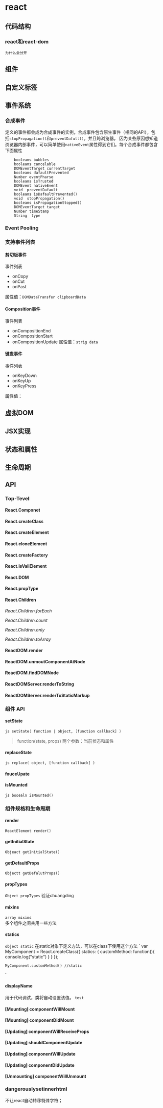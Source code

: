 # react 

## 代码结构

### react和react-dom
`为什么会分开`

## 组件

## 自定义标签

## 事件系统
### 合成事件
定义的事件都会成为合成事件的实例，合成事件包含原生事件（相同的API），包括`stopPropagation()`和`preventDafult()`，并且跨浏览器。
因为某些原因想知道浏览器内部事件，可以简单使用`nativeEvent`属性得到它们。每个合成事件都包含下面属性
```
    booleans bubbles
    booleans cancelable
    DOMEventTarget currentTarget
    booleans dafaultPrevented
    Number eventPharse
    booleans isTrusted
    DOMEvent nativeEvent
    void  preventDafault
    booleans isDafaultPrevented()
    void  stopPropagation()
    booleans isPropagationStopped()
    DOMEventTarget target
    Number timeStamp
    String  type 

```
### Event Pooling

### 支持事件列表

#### 剪切板事件
事件列表
* onCopy
* onCut
* onPast

属性值：`DOMDataTransfer clipboardData`

#### Composition事件
事件列表
* onCompositionEnd
* onCompositionStart
* onCompositionUpdate
属性值：`strig data`


#### 键盘事件
事件列表
* onKeyDown
* onKeyUp
* onKeyPress

属性值：
 




## 虚拟DOM

## JSX实现

## 状态和属性

## 生命周期

## API

### Top-Tevel 

#### React.Componet

#### React.createClass

#### React.createElement

#### React.cloneElement

#### React.createFactory

#### React.isValiElement

#### React.DOM

#### React.propType

#### React.Children

_React.Children.forEach_


_React.Children.count_

_React.Children.only_

_React.Children.toArray_

#### ReactDOM.render

#### ReactDOM.unmoutComponentAtNode

#### ReactDOM.findDOMNode

#### ReactDOMServer.renderToString

#### ReactDOMServer.renderToStaticMarkup

### 组件 API

#### setState
`js
setState(
    function | object,
    [function callback]
)
`
> function(state, props) 两个参数：当前状态和属性

#### replaceState
`js
replace(
    object,
    [function callback]
)
`

#### fouceUpate 


#### isMounted
`js
booealn isMounted()
`

### 组件规格和生命周期

#### render
` ReactElement render() `

#### getInitialState
` Objeact getInitialState() `

#### getDefaultProps
` Objectt getDefalutProps() `

#### propTypes
` Object propTypes `
验证chuangding

#### mixins
` array mixins `  
多个组件之间共用一些方法

#### statics
` object static `
在static对象下定义方法，可以在class下使用这个方法
`
    var MyComponent = React.createClass({
        statics: {
            customMethod: function(){
                console.log("static")
            }
        }
    });

    MyComponent.customMethod() //static
`
#### displayName 
用于代码调试，类将自动设置该值。 `test`

#### [Mounting] componentWillMount

#### [Mounting] componentDidMount

#### [Updating] componentWillReceiveProps

#### [Updating] shouldComponentUpdate

#### [Updating] componentWillUpdate

#### [Updating] componentDidUpdate

#### [Unmounting] componentWillUnmount

 
### dangerouslysetinnerhtml
不让react自动转移特殊字符；

